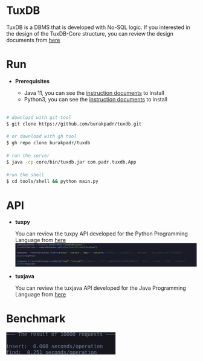 # TuxDB

TuxDB is a DBMS that is developed with No-SQL logic. If you interested in the design of the TuxDB-Core structure, you can review the design documents from [here](https://github.com/burakpadr/tuxdb/blob/main/docs/design/tuxdb-design.md)

# Run
  
 - **Prerequisites**
 
	 - Java 11,  you can see the [instruction documents](https://docs.oracle.com/en/java/javase/11/install/overview-jdk-installation.html#GUID-8677A77F-231A-40F7-98B9-1FD0B48C346A) to install
	 - Python3,  you can see the [instruction documents](https://www.python.org/) to install

```bash

# download with git tool
$ git clone https://github.com/burakpadr/tuxdb.git

# or download with gh tool
$ gh repo clone burakpadr/tuxdb

# run the server
$ java -cp core/bin/tuxdb.jar com.padr.tuxdb.App

#run the shell
$ cd tools/shell && python main.py

```
# API

- **tuxpy**
 
	 You can review the tuxpy API developed for the Python Programming Language from [here](https://github.com/burakpadr/tuxdb/api/tuxpy)
	 ![](https://raw.githubusercontent.com/burakpadr/tuxdb/main/docs/media/tuxpy.png)
	 
- **tuxjava**

	You can review the tuxjava API developed for the Java Programming Language from [here](https://github.com/burakpadr/tuxdb/api/tuxjava)

# Benchmark

![](https://raw.githubusercontent.com/burakpadr/tuxdb/main/docs/media/tuxdb-benchmark.png)
